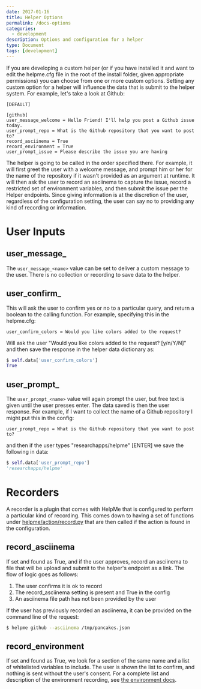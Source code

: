 ```yaml
---
date: 2017-01-16
title: Helper Options
permalink: /docs-options
categories:
  - development
description: Options and configuration for a helper
type: Document
tags: [development]
---
```


If you are developing a custom helper (or if you have installed it and want to
edit the helpme.cfg file in the root of the install folder, given appropriate permissions)
you can choose from one or more custom options. Setting any custom option for a helper
will influence the data that is submit to the helper system. For example, let's take
a look at Github:


```
[DEFAULT]

[github]
user_message_welcome = Hello Friend! I'll help you post a Github issue today.
user_prompt_repo = What is the Github repository that you want to post to?
record_asciinema = True
record_environment = True
user_prompt_issue = Please describe the issue you are having
```

The helper is going to be called in the order specified there. For example, 
it will first greet the user with a welcome message, and prompt him or her for
the name of the repository if it wasn't provided as an argument at runtime.
It will then ask the user to record an asciinema to capture the issue, 
record a restricted set of environment variables, and then submit the issue 
per the Helper endpoints. Since giving information is at the discretion of the
user, regardless of the configuration setting, the user can say no to providing
any kind of recording or information.

# User Inputs

## user_message_<name>
The `user_message_<name>` value can be set to deliver a custom message to the
user. There is no collection or recording to save data to the helper.

## user_confirm_<name>
This will ask the user to confirm yes or no to a particular query, and return
a boolean to the calling function. For example, specifying this in the 
helpme.cfg:

```
user_confirm_colors = Would you like colors added to the request?
```

Will ask the user "Would you like colors added to the request? [y/n/Y/N]" and
then save the response in the helper data dictionary as:

```python
$ self.data['user_confirm_colors']
True
```

## user_prompt_<name>
The `user_prompt_<name>` value will again prompt the user, but free text is given
until the user presses enter. The data saved is then the user response. For example,
if I want to collect the name of a Github repository I might put this in the config:

```
user_prompt_repo = What is the Github repository that you want to post to?
```

and then if the user types "researchapps/helpme" [ENTER] we save the following
in data:

```python
$ self.data['user_prompt_repo']
'researchapps/helpme'
```

# Recorders
A recorder is a plugin that comes with HelpMe that is configured to perform
a particular kind of recording. This comes down to having a set of functions
under [helpme/action/record.py](../../helpme/action/record.py) that are then
called if the action is found in the configuration.

## record_asciinema
If set and found as True, and if the user approves, record an asciinema to file
that will be upload and submit to the helper's endpoint as a link. The flow of logic
goes as follows:

  1. The user confirms it is ok to record
  2. The record_asciinema setting is present and True in the config
  3. An asciinema file path has not been provided by the user

If the user has previously recorded an asciinema, it can be provided on the command
line of the request:

```bash
$ helpme github --asciinema /tmp/pancakes.json
```

## record_environment
If set and found as True, we look for a section of the same name and a list
of whitelisted variables to include. The user is shown the list to confirm, and
nothing is sent without the user's consent. For a complete list and description
of the environment recording, see [the environment docs](/helpme/docs-environment).
